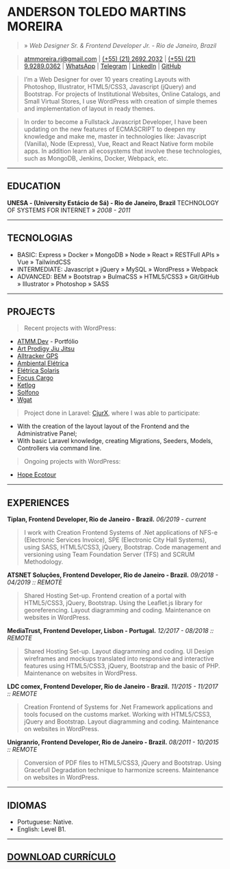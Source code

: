 # ANDERSON TOLEDO MARTINS MOREIRA
> » *Web Designer Sr. & Frontend Developer Jr. - Rio de Janeiro, Brazil*

> [atmmoreira.rj@gmail.com](mailto:atmmoreira.rj@gmail.com)
| [(+55) (21) 2692.2032](tel:+552126922032) | [(+55) (21) 9.9289.0362](tel:+5521992890362)
| [WhatsApp](https://api.whatsapp.com/send?phone=5521992890362)
| [Telegram](https://telegram.me/atmmoreira)
| [LinkedIn](http://br.linkedin.com/in/atmmoreira)
| [GitHub](https://github.com/atmmoreira)

> I’m a Web Designer for over 10 years creating Layouts with Photoshop, Illustrator, HTML5/CSS3, Javascript (jQuery) and Bootstrap. For projects of Institutional Websites, Online Catalogs, and Small Virtual Stores, I use WordPress with creation of simple themes and implementation of layout in ready themes.

> In order to become a Fullstack Javascript Developer, I have been updating on the new features of ECMASCRIPT to deepen my knowledge and make me, master in technologies like: Javascript (Vanilla), Node (Express), Vue, React and React Native form mobile apps. In addition learn all ecosystems that involve these technologies, such as MongoDB, Jenkins, Docker, Webpack, etc.

----

## EDUCATION
**UNESA - (University Estácio de Sá) - Rio de Janeiro, Brazil**
TECHNOLOGY OF SYSTEMS FOR INTERNET » *2008 - 2011*

----

## TECNOLOGIAS
- BASIC: Express » Docker » MongoDB » Node » React » RESTFull APIs » Vue » TailwindCSS
- INTERMEDIATE: Javascript » jQuery » MySQL » WordPress » Webpack
- ADVANCED: BEM » Bootstrap » BulmaCSS » HTML5/CSS3 » Git/GitHub » Illustrator » Photoshop » SASS

----

## PROJECTS
> Recent projects with WordPress:
- [ATMM.Dev](https://www.atmm.dev) - Portfólio
- [Art Prodigy Jiu Jitsu](http://artprodigyjiujitsu.com.br/)
- [Alltracker GPS](http://www.alltrackergps.com.br)
- [Ambiental Elétrica](http://www.ambientaleletrica.com.br)
- [Elétrica Solaris](http://www.eletricasolaris.com.br)
- [Focus Cargo](http://www.focuscargo.com)
- [Ketlog](http://www.ketlog.com.br)
- [Solfono](http://www.solfono.com.br)
- [Wgat](http://www.wgat.com.br)

> Project done in Laravel: [CjurX](http://www.cjurx.com.br), where I was able to participate:
- With the creation of the layout layout of the Frontend and the Administrative Panel;
- With basic Laravel knowledge, creating Migrations, Seeders, Models, Controllers via command line.

> Ongoing projects with WordPress:  
- [Hope Ecotour](http://www.hopeecotour.com.br/)

----

## EXPERIENCES
**Tiplan, Frontend Developer, Rio de Janeiro - Brazil.**
*06/2019 - current*
> I work with Creation Frontend Systems of .Net applications of NFS-e (Electronic Services Invoice), SPE (Electronic City Hall Systems), using SASS, HTML5/CSS3, jQuery, Bootstrap. Code management and versioning using Team Foundation Server (TFS) and SCRUM Methodology.


**ATSNET Soluções, Frontend Developer, Rio de Janeiro - Brazil.**
*09/2018 - 04/2019 :: REMOTE*
> Shared Hosting Set-up. Frontend creation of a portal with HTML5/CSS3, jQuery, Bootstrap. Using the Leaflet.js library for georeferencing. Layout diagramming and coding. Maintenance on websites in WordPress.

**MediaTrust, Frontend Developer, Lisbon - Portugal.**
*12/2017 - 08/2018 :: REMOTE*
> Shared Hosting Set-up. Layout diagramming and coding. UI Design wireframes and mockups translated into responsive and interactive features using HTML5/CSS3, jQuery, Bootstrap and the basic of PHP. Maintenance on websites in WordPress.

**LDC comex, Frontend Developer, Rio de Janeiro - Brazil.**
*11/2015 - 11/2017 :: REMOTE*
> Creation Frontend of Systems for .Net Framework applications and tools focused on the customs market. Working with HTML5/CSS3, jQuery and Bootstrap. Layout diagramming and coding. Maintenance on websites in WordPress.

**Unigranrio, Frontend Developer, Rio de Janeiro - Brazil.**
*08/2011 - 10/2015 :: REMOTE*
> Conversion of PDF files to HTML5/CSS3, jQuery and Bootstrap. Using Gracefull Degradation technique to harmonize screens. Maintenance on websites in WordPress.

----

## IDIOMAS
- Portuguese: Native.
- English: Level B1.

----

## [DOWNLOAD CURRÍCULO](docs/andersontoledo-en.pdf)
